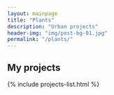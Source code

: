 ```yaml
---
layout: mainpage
title: "Plants"
description: "Urban projects"
header-img: "img/post-bg-01.jpg"
permalink: "/plants/"
---
```

<div class="container-fluid index pt96">
	<h2>My projects</h2>
	{% include projects-list.html %}
</div>
